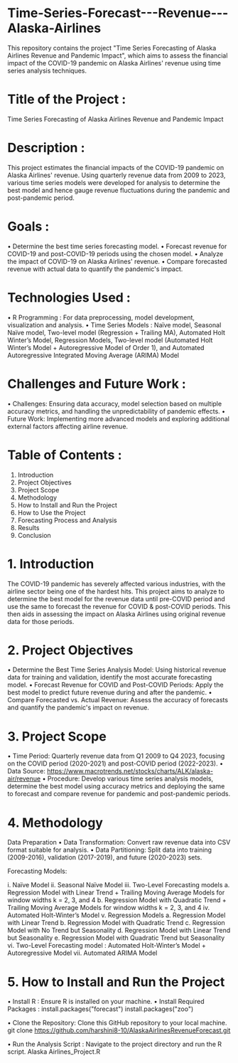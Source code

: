 # Time-Series-Forecast---Revenue---Alaska-Airlines
This repository contains the project "Time Series Forecasting of Alaska Airlines Revenue and Pandemic Impact", which aims to assess the financial impact of the COVID-19 pandemic on Alaska Airlines' revenue using time series analysis techniques.

# Title of the Project : 
Time Series Forecasting of Alaska Airlines Revenue and Pandemic Impact

# Description : 
This project estimates the financial impacts of the COVID-19 pandemic on Alaska Airlines' revenue. Using quarterly revenue data from 2009 to 2023, various time series models were developed for analysis to determine the best model and hence gauge revenue fluctuations during the pandemic and post-pandemic period.

# Goals :
•	Determine the best time series forecasting model.
•	Forecast revenue for COVID-19 and post-COVID-19 periods using the chosen model.
•	Analyze the impact of COVID-19 on Alaska Airlines' revenue.
•	Compare forecasted revenue with actual data to quantify the pandemic's impact.

# Technologies Used :
•	R Programming : For data preprocessing, model development, visualization and analysis.
•	Time Series Models : Naïve model, Seasonal Naïve model, Two-level model (Regression + Trailing MA), Automated Holt Winter’s Model, Regression Models, Two-level model (Automated Holt Winter’s Model + Autoregressive Model of Order 1), and Automated Autoregressive Integrated Moving Average (ARIMA) Model

# Challenges and Future Work :
•	Challenges: Ensuring data accuracy, model selection based on multiple accuracy metrics, and handling the unpredictability of pandemic effects.
•	Future Work: Implementing more advanced models and exploring additional external factors affecting airline revenue.

# Table of Contents :
1.	Introduction
2.	Project Objectives
3.	Project Scope
4.	Methodology
5.	How to Install and Run the Project
6.	How to Use the Project
7.	Forecasting Process and Analysis
8.	Results
9.	Conclusion

# 1.	Introduction
The COVID-19 pandemic has severely affected various industries, with the airline sector being one of the hardest hits. This project aims to analyze to determine the best model for the revenue data until pre-COVID period and use the same to forecast the revenue for COVID & post-COVID periods. This then aids in assessing the impact on Alaska Airlines using original revenue data for those periods.

# 2.	Project Objectives
•	Determine the Best Time Series Analysis Model: Using historical revenue data for training and validation, identify the most accurate forecasting model.
•	Forecast Revenue for COVID and Post-COVID Periods: Apply the best model to predict future revenue during and after the pandemic.
•	Compare Forecasted vs. Actual Revenue: Assess the accuracy of forecasts and quantify the pandemic's impact on revenue.

# 3.	Project Scope
•	Time Period: Quarterly revenue data from Q1 2009 to Q4 2023, focusing on the COVID period (2020-2021) and post-COVID period (2022-2023).
•	Data Source: https://www.macrotrends.net/stocks/charts/ALK/alaska-air/revenue
•	Procedure: Develop various time series analysis models, determine the best model using accuracy metrics and deploying the same to forecast and compare revenue for pandemic and post-pandemic periods.

# 4.	Methodology
Data Preparation
•	Data Transformation: Convert raw revenue data into CSV format suitable for analysis.
•	Data Partitioning: Split data into training (2009-2016), validation (2017-2019), and future (2020-2023) sets.

Forecasting Models:

i.	Naïve Model
ii.	Seasonal Naïve Model
iii.	Two-Level Forecasting models
      a.	Regression Model with Linear Trend + Trailing Moving Average Models for window widths k = 2, 3, and 4
      b.	Regression Model with Quadratic Trend + Trailing Moving Average Models for window widths k = 2, 3, and 4
iv.	Automated Holt-Winter’s Model
v.	Regression Models
    a.	Regression Model with Linear Trend
    b.	Regression Model with Quadratic Trend
    c.	Regression Model with No Trend but Seasonality
    d.	Regression Model with Linear Trend but Seasonality
    e.	Regression Model with Quadratic Trend but Seasonality
vi.	Two-Level Forecasting model : Automated Holt-Winter’s Model + Autoregressive Model
vii.	Automated ARIMA Model

# 5.	How to Install and Run the Project
•	Install R : Ensure R is installed on your machine.
•	Install Required Packages : 
install.packages("forecast") 
install.packages("zoo") 

•	Clone the Repository: Clone this GitHub repository to your local machine.
git clone https://github.com/harshini8-10/AlaskaAirlinesRevenueForecast.git

•	Run the Analysis Script : Navigate to the project directory and run the R script.
Alaska Airlines_Project.R
